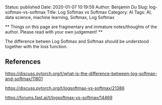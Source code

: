 Status: published
Date: 2020-01-07 10:19:59
Author: Benjamin Du
Slug: log-softmax-vs-softmax
Title: Log Softmax vs Softmax
Category: AI
Tags: AI, data science, machine learning, Softmax, Log Softmax

**
Things on this page are fragmentary and immature notes/thoughts of the author.
Please read with your own judgement!
**

The difference betwen Log Softmax and Softmax should be understood together with the loss function.

## References

https://discuss.pytorch.org/t/what-is-the-difference-between-log-softmax-and-softmax/11801

https://discuss.pytorch.org/t/logsoftmax-vs-softmax/21386

https://forums.fast.ai/t/logsoftmax-vs-softmax/14469
